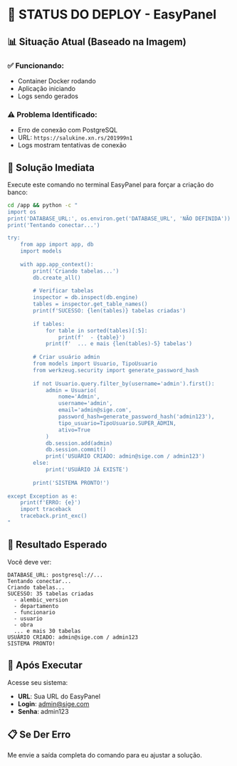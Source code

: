 # 🚀 STATUS DO DEPLOY - EasyPanel

## 📊 Situação Atual (Baseado na Imagem)

### ✅ Funcionando:
- Container Docker rodando
- Aplicação iniciando
- Logs sendo gerados

### ⚠️ Problema Identificado:
- Erro de conexão com PostgreSQL
- URL: `https://salukine.xn.rs/201999n1`
- Logs mostram tentativas de conexão

## 🔧 Solução Imediata

Execute este comando no terminal EasyPanel para forçar a criação do banco:

```bash
cd /app && python -c "
import os
print('DATABASE_URL:', os.environ.get('DATABASE_URL', 'NÃO DEFINIDA'))
print('Tentando conectar...')

try:
    from app import app, db
    import models
    
    with app.app_context():
        print('Criando tabelas...')
        db.create_all()
        
        # Verificar tabelas
        inspector = db.inspect(db.engine)
        tables = inspector.get_table_names()
        print(f'SUCESSO: {len(tables)} tabelas criadas')
        
        if tables:
            for table in sorted(tables)[:5]:
                print(f'  - {table}')
            print(f'  ... e mais {len(tables)-5} tabelas')
        
        # Criar usuário admin
        from models import Usuario, TipoUsuario
        from werkzeug.security import generate_password_hash
        
        if not Usuario.query.filter_by(username='admin').first():
            admin = Usuario(
                nome='Admin',
                username='admin',
                email='admin@sige.com',
                password_hash=generate_password_hash('admin123'),
                tipo_usuario=TipoUsuario.SUPER_ADMIN,
                ativo=True
            )
            db.session.add(admin)
            db.session.commit()
            print('USUÁRIO CRIADO: admin@sige.com / admin123')
        else:
            print('USUÁRIO JÁ EXISTE')
            
        print('SISTEMA PRONTO!')
        
except Exception as e:
    print(f'ERRO: {e}')
    import traceback
    traceback.print_exc()
"
```

## 🎯 Resultado Esperado

Você deve ver:
```
DATABASE_URL: postgresql://...
Tentando conectar...
Criando tabelas...
SUCESSO: 35 tabelas criadas
  - alembic_version
  - departamento
  - funcionario
  - usuario
  - obra
  ... e mais 30 tabelas
USUÁRIO CRIADO: admin@sige.com / admin123
SISTEMA PRONTO!
```

## 🔐 Após Executar

Acesse seu sistema:
- **URL**: Sua URL do EasyPanel
- **Login**: admin@sige.com
- **Senha**: admin123

## 📋 Se Der Erro

Me envie a saída completa do comando para eu ajustar a solução.